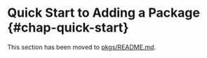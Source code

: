 # Quick Start to Adding a Package {#chap-quick-start}

This section has been moved to [pkgs/README.md](https://github.com/NixOS/nixpkgs/blob/master/pkgs/README.md).

